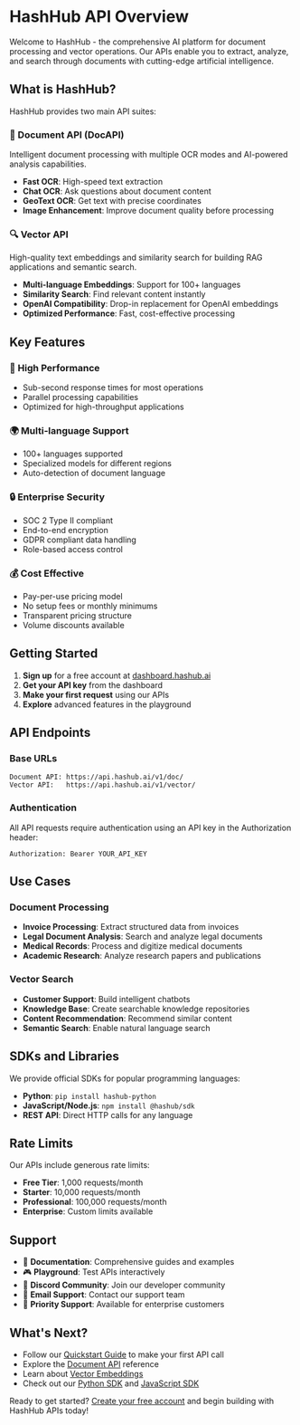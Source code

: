 # HashHub API Overview

Welcome to HashHub - the comprehensive AI platform for document processing and vector operations. Our APIs enable you to extract, analyze, and search through documents with cutting-edge artificial intelligence.

## What is HashHub?

HashHub provides two main API suites:

### 📄 Document API (DocAPI)
Intelligent document processing with multiple OCR modes and AI-powered analysis capabilities.

- **Fast OCR**: High-speed text extraction
- **Chat OCR**: Ask questions about document content
- **GeoText OCR**: Get text with precise coordinates
- **Image Enhancement**: Improve document quality before processing

### 🔍 Vector API
High-quality text embeddings and similarity search for building RAG applications and semantic search.

- **Multi-language Embeddings**: Support for 100+ languages
- **Similarity Search**: Find relevant content instantly
- **OpenAI Compatibility**: Drop-in replacement for OpenAI embeddings
- **Optimized Performance**: Fast, cost-effective processing

## Key Features

### 🚀 High Performance
- Sub-second response times for most operations
- Parallel processing capabilities
- Optimized for high-throughput applications

### 🌍 Multi-language Support
- 100+ languages supported
- Specialized models for different regions
- Auto-detection of document language

### 🔒 Enterprise Security
- SOC 2 Type II compliant
- End-to-end encryption
- GDPR compliant data handling
- Role-based access control

### 💰 Cost Effective
- Pay-per-use pricing model
- No setup fees or monthly minimums
- Transparent pricing structure
- Volume discounts available

## Getting Started

1. **Sign up** for a free account at [dashboard.hashub.ai](https://dashboard.hashub.ai)
2. **Get your API key** from the dashboard
3. **Make your first request** using our APIs
4. **Explore** advanced features in the playground

## API Endpoints

### Base URLs
```
Document API: https://api.hashub.ai/v1/doc/
Vector API:   https://api.hashub.ai/v1/vector/
```

### Authentication
All API requests require authentication using an API key in the Authorization header:
```
Authorization: Bearer YOUR_API_KEY
```

## Use Cases

### Document Processing
- **Invoice Processing**: Extract structured data from invoices
- **Legal Document Analysis**: Search and analyze legal documents
- **Medical Records**: Process and digitize medical documents
- **Academic Research**: Analyze research papers and publications

### Vector Search
- **Customer Support**: Build intelligent chatbots
- **Knowledge Base**: Create searchable knowledge repositories
- **Content Recommendation**: Recommend similar content
- **Semantic Search**: Enable natural language search

## SDKs and Libraries

We provide official SDKs for popular programming languages:

- **Python**: `pip install hashub-python`
- **JavaScript/Node.js**: `npm install @hashub/sdk`
- **REST API**: Direct HTTP calls for any language

## Rate Limits

Our APIs include generous rate limits:

- **Free Tier**: 1,000 requests/month
- **Starter**: 10,000 requests/month
- **Professional**: 100,000 requests/month
- **Enterprise**: Custom limits available

## Support

- 📖 **Documentation**: Comprehensive guides and examples
- 🎮 **Playground**: Test APIs interactively
- 💬 **Discord Community**: Join our developer community
- 📧 **Email Support**: Contact our support team
- 🎯 **Priority Support**: Available for enterprise customers

## What's Next?

- Follow our [Quickstart Guide](./quickstart) to make your first API call
- Explore the [Document API](../api-reference/doc/overview) reference
- Learn about [Vector Embeddings](../api-reference/vector/overview)
- Check out our [Python SDK](./sdk/python) and [JavaScript SDK](./sdk/javascript)

Ready to get started? [Create your free account](https://dashboard.hashub.ai/signup) and begin building with HashHub APIs today!

